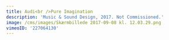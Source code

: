 ```yaml
---
title: Audi<br />Pure Imagination
description: 'Music & Sound Design, 2017. Not Commissioned.'
image: /cms/images/Skærmbillede 2017-09-08 kl. 12.03.29.png
vimeoID: '227064130'
---
```


















